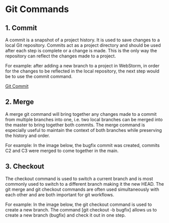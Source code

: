 # Git Commands
## 1. Commit
A commit is a snapshot of a project history. It is used to save changes to a local Git repository. Commits act as a project directory and should be used after each step is complete or a change is made. This is the only way the repository can reflect the changes made to a project.

For example: after adding a new branch to a project in WebStorm, in order for the changes to be reflected in the local repository, the next step would be to use the commit command.

[Git Commit](/Images/Git-Commit.png)


## 2. Merge
A merge git command will bring together any changes made to a commit from multiple branches into one, i.e. two local branches can be merged into the master to bring together both commits. The merge command is especially useful to maintain the context of both branches while preserving the history and order.

For example: In the image below, the bugfix commit was created, commits C2 and C3 were merged to come together in the main. 

## 3. Checkout
The checkout command is used to switch a current branch and is most commonly used to switch to a different branch making it the new HEAD. The git merge and git checkout commands are often used simultaneously with each other and are both important for git workflows.

For example: In the image below, the git checkout command is used to create a new branch. The command [git checkout -b bugfix] allows us to create a new branch (bugfix) and check it out in one step.
